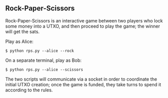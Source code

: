 
## Rock-Paper-Scissors

Rock-Paper-Scissors is an interactive game between two players who lock some money into a UTXO, and then proceed to play the game; the winner will get the sats.

Play as Alice:

```console
$ python rps.py --alice --rock
```

On a separate terminal, play as Bob:

```console
$ python rps.py --alice --scissors
```

The two scripts will communicate via a socket in order to coordinate the initial UTXO creation; once the game is funded, they take turns to spend it according to the rules.